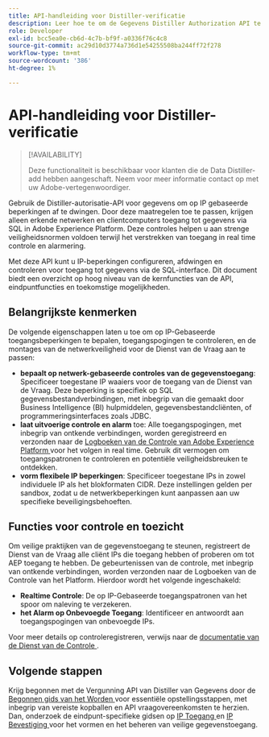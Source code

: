 ```yaml
---
title: API-handleiding voor Distiller-verificatie
description: Leer hoe te om de Gegevens Distiller Authorization API te gebruiken om op netwerk-gebaseerde IP beperkingen voor veilige verbindingen door SQL af te dwingen. Gebruik deze API om het beheer van gegevenstoegang voor uw Adobe Experience Platform-gegevens te verbeteren.
role: Developer
exl-id: bcc5ea0e-cb6d-4c7b-bf9f-a0336f76c4c8
source-git-commit: ac29d10d3774a736d1e54255508ba244ff72f278
workflow-type: tm+mt
source-wordcount: '386'
ht-degree: 1%

---
```


# API-handleiding voor Distiller-verificatie

>[!AVAILABILITY]
>
>Deze functionaliteit is beschikbaar voor klanten die de Data Distiller-add hebben aangeschaft. Neem voor meer informatie contact op met uw Adobe-vertegenwoordiger.

Gebruik de Distiller-autorisatie-API voor gegevens om op IP gebaseerde beperkingen af te dwingen. Door deze maatregelen toe te passen, krijgen alleen erkende netwerken en clientcomputers toegang tot gegevens via SQL in Adobe Experience Platform. Deze controles helpen u aan strenge veiligheidsnormen voldoen terwijl het verstrekken van toegang in real time controle en alarmering.

Met deze API kunt u IP-beperkingen configureren, afdwingen en controleren voor toegang tot gegevens via de SQL-interface. Dit document biedt een overzicht op hoog niveau van de kernfuncties van de API, eindpuntfuncties en toekomstige mogelijkheden.

## Belangrijkste kenmerken

De volgende eigenschappen laten u toe om op IP-Gebaseerde toegangsbeperkingen te bepalen, toegangspogingen te controleren, en de montages van de netwerkveiligheid voor de Dienst van de Vraag aan te passen:

- **bepaalt op netwerk-gebaseerde controles van de gegevenstoegang**: Specificeer toegestane IP waaiers voor de toegang van de Dienst van de Vraag. Deze beperking is specifiek op SQL gegevensbestandverbindingen, met inbegrip van die gemaakt door Business Intelligence (BI) hulpmiddelen, gegevensbestandcliënten, of programmeringsinterfaces zoals JDBC.
- **laat uitvoerige controle en alarm** toe: Alle toegangspogingen, met inbegrip van ontkende verbindingen, worden geregistreerd en verzonden naar de [ Logboeken van de Controle van Adobe Experience Platform ](../../landing/governance-privacy-security/audit-logs/overview.md) voor het volgen in real time. Gebruik dit vermogen om toegangspatronen te controleren en potentiële veiligheidsbreuken te ontdekken.
- **vorm flexibele IP beperkingen**: Specificeer toegestane IPs in zowel individuele IP als het blokformaten CIDR. Deze instellingen gelden per sandbox, zodat u de netwerkbeperkingen kunt aanpassen aan uw specifieke beveiligingsbehoeften.

## Functies voor controle en toezicht

Om veilige praktijken van de gegevenstoegang te steunen, registreert de Dienst van de Vraag alle cliënt IPs die toegang hebben of proberen om tot AEP toegang te hebben. De gebeurtenissen van de controle, met inbegrip van ontkende verbindingen, worden verzonden naar de Logboeken van de Controle van het Platform. Hierdoor wordt het volgende ingeschakeld:

- **Realtime Controle**: De op IP-Gebaseerde toegangspatronen van het spoor om naleving te verzekeren.
- **het Alarm op Onbevoegde Toegang**: Identificeer en antwoordt aan toegangspogingen van onbevoegde IPs.

Voor meer details op controleregistreren, verwijs naar de [ documentatie van de Dienst van de Controle ](https://experienceleague.adobe.com/docs/experience-platform/audit/audit-overview.html).

## Volgende stappen

Krijg begonnen met de Vergunning API van Distiller van Gegevens door de [ Begonnen gids van het Worden ](./getting-started.md) voor essentiële opstellingsstappen, met inbegrip van vereiste kopballen en API vraagovereenkomsten te herzien. Dan, onderzoek de eindpunt-specifieke gidsen op [ IP Toegang ](./ip-access.md) en [ IP Bevestiging ](./validate.md) voor het vormen en het beheren van veilige gegevenstoegang.
